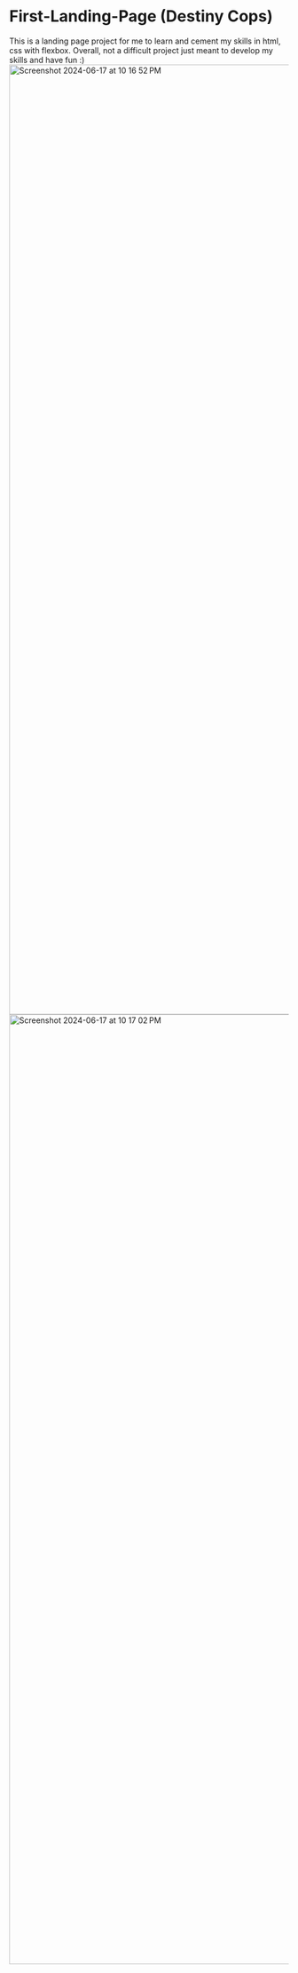 # First-Landing-Page (Destiny Cops)
This is a landing page project for me to learn and cement my skills in html, css with flexbox. Overall, not a difficult project just meant to develop my skills and have fun :)
<img width="1710" alt="Screenshot 2024-06-17 at 10 16 52 PM" src="https://github.com/Mammbo/First-Landing-Page/assets/113815614/8bd5b8f2-51d1-44db-a8df-31621605aa9a">
<img width="1710" alt="Screenshot 2024-06-17 at 10 17 02 PM" src="https://github.com/Mammbo/First-Landing-Page/assets/113815614/66f61a9a-8bfa-4abd-92fa-857157d85ecb">
